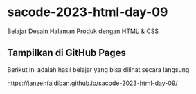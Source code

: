 # sacode-2023-html-day-09
Belajar Desain Halaman Produk dengan HTML &amp; CSS

## Tampilkan di GitHub Pages

Berikut ini adalah hasil belajar yang bisa dilihat secara langsung

https://janzenfaidiban.github.io/sacode-2023-html-day-09/
